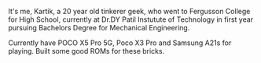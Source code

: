    It's me, Kartik, a 20 year old tinkerer geek, who went to Fergusson College for High School, currently at Dr.DY Patil Instutute of Technology in first year pursuing Bachelors Degree for Mechanical Engineering.
 
  Currently have POCO X5 Pro 5G, Poco X3 Pro and Samsung A21s for playing. Built some good ROMs for these bricks.
